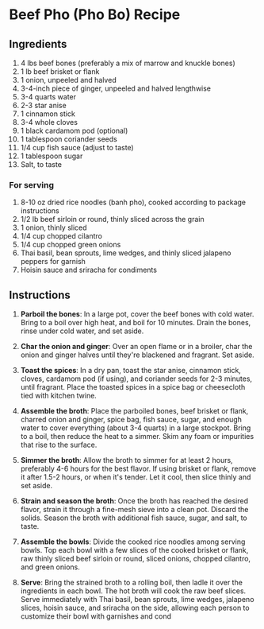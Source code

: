 # Beef Pho (Pho Bo) Recipe

## Ingredients
1. 4 lbs beef bones (preferably a mix of marrow and knuckle bones)
2. 1 lb beef brisket or flank
3. 1 onion, unpeeled and halved
4. 3-4-inch piece of ginger, unpeeled and halved lengthwise
5. 3-4 quarts water
6. 2-3 star anise
7. 1 cinnamon stick
8. 3-4 whole cloves
9. 1 black cardamom pod (optional)
10. 1 tablespoon coriander seeds
11. 1/4 cup fish sauce (adjust to taste)
12. 1 tablespoon sugar
13. Salt, to taste

### For serving
1. 8-10 oz dried rice noodles (banh pho), cooked according to package instructions
2. 1/2 lb beef sirloin or round, thinly sliced across the grain
3. 1 onion, thinly sliced
4. 1/4 cup chopped cilantro
5. 1/4 cup chopped green onions
6. Thai basil, bean sprouts, lime wedges, and thinly sliced jalapeno peppers for garnish
7. Hoisin sauce and sriracha for condiments

## Instructions

1. **Parboil the bones**: In a large pot, cover the beef bones with cold water. Bring to a boil over high heat, and boil for 10 minutes. Drain the bones, rinse under cold water, and set aside.

2. **Char the onion and ginger**: Over an open flame or in a broiler, char the onion and ginger halves until they're blackened and fragrant. Set aside.

3. **Toast the spices**: In a dry pan, toast the star anise, cinnamon stick, cloves, cardamom pod (if using), and coriander seeds for 2-3 minutes, until fragrant. Place the toasted spices in a spice bag or cheesecloth tied with kitchen twine.

4. **Assemble the broth**: Place the parboiled bones, beef brisket or flank, charred onion and ginger, spice bag, fish sauce, sugar, and enough water to cover everything (about 3-4 quarts) in a large stockpot. Bring to a boil, then reduce the heat to a simmer. Skim any foam or impurities that rise to the surface.

5. **Simmer the broth**: Allow the broth to simmer for at least 2 hours, preferably 4-6 hours for the best flavor. If using brisket or flank, remove it after 1.5-2 hours, or when it's tender. Let it cool, then slice thinly and set aside.

6. **Strain and season the broth**: Once the broth has reached the desired flavor, strain it through a fine-mesh sieve into a clean pot. Discard the solids. Season the broth with additional fish sauce, sugar, and salt, to taste.

7. **Assemble the bowls**: Divide the cooked rice noodles among serving bowls. Top each bowl with a few slices of the cooked brisket or flank, raw thinly sliced beef sirloin or round, sliced onions, chopped cilantro, and green onions.

8. **Serve**: Bring the strained broth to a rolling boil, then ladle it over the ingredients in each bowl. The hot broth will cook the raw beef slices. Serve immediately with Thai basil, bean sprouts, lime wedges, jalapeno slices, hoisin sauce, and sriracha on the side, allowing each person to customize their bowl with garnishes and cond
